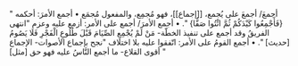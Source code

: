 ‌أجمعَ/ ‌أجمعَ على يُجمع، [[إجماع]]، فهو مُجمِع، والمفعول مُجمَع
• ‌أجمع الأمرَ: أحكمه " {فَأَجْمِعُوا كَيْدَكُمْ ثُمَّ ائْتُوا صَفًّا} ".
• ‌أجمع الأمرَ/ ‌أجمع على الأمر: أزمع عليه وعزم "انتهى الفريقُ وقد ‌أجمع على تنفيذ الخطّة- مَنْ لَمْ يُجْمِعِ الصِّيَامَ قَبْلَ طُلُوعِ الْفَجْرِ فَلَا يَصُومُ [حديث] ".
• ‌أجمع القومُ على الأمر: اتّفقوا عليه بلا اختلاف "نجح بإجماع الأصوات- الإجماع أقوى القلاع- ما ‌أجمع النَّاسُ عليه فهو حق [مثل] "